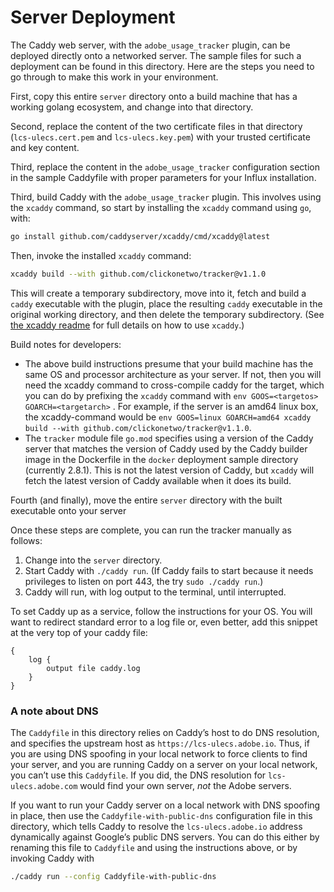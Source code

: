 # Server Deployment

The Caddy web server, with the `adobe_usage_tracker` plugin, can be deployed directly onto a networked server. The sample files for such a deployment can be found in this directory. Here are the steps you need to go through to make this work in your environment.

First, copy this entire `server` directory onto a build machine that has a working golang ecosystem, and change into that directory.

Second, replace the content of the two certificate files in that directory (`lcs-ulecs.cert.pem` and `lcs-ulecs.key.pem`) with your trusted certificate and key content.

Third, replace the content in the `adobe_usage_tracker` configuration section in the sample Caddyfile with proper parameters for your Influx installation.

Third, build Caddy with the `adobe_usage_tracker` plugin.  This involves using the `xcaddy` command, so start by installing the `xcaddy` command using `go`,  with:

```bash
go install github.com/caddyserver/xcaddy/cmd/xcaddy@latest
```

Then, invoke the installed `xcaddy` command:

```bash
xcaddy build --with github.com/clickonetwo/tracker@v1.1.0
```

This will create a temporary subdirectory, move into it, fetch and build a `caddy` executable with the plugin, place the resulting `caddy` executable in the original working directory, and then delete the temporary subdirectory.  (See [the xcaddy readme](https://github.com/caddyserver/xcaddy) for full details on how to use `xcaddy`.)

Build notes for developers:

* The above build instructions presume that your build machine has the same OS and processor architecture as your server.  If not, then you will need the xcaddy command to cross-compile caddy for the target, which you can do by prefixing the `xcaddy` command with `env GOOS=<targetos> GOARCH=<targetarch>` .  For example, if the server is an amd64 linux box, the xcaddy-command would be `env GOOS=linux GOARCH=amd64 xcaddy build --with github.com/clickonetwo/tracker@v1.1.0`.
* The `tracker` module file `go.mod` specifies using a version of the Caddy server that matches the version of Caddy used by the Caddy builder image in the Dockerfile in the `docker` deployment sample directory (currently 2.8.1). This is not the latest version of Caddy, but `xcaddy` will fetch the latest version of Caddy available when it does its build.

Fourth (and finally), move the entire `server` directory with the built executable onto your server

Once these steps are complete, you can run the tracker manually as follows:

1. Change into the `server` directory.
2. Start Caddy with `./caddy run`. (If Caddy fails to start because it needs privileges to listen on port 443, the try `sudo ./caddy run`.)
3. Caddy will run, with log output to the terminal, until interrupted.

To set Caddy up as a service, follow the instructions for your OS.  You will want to redirect standard error to a log file or, even better, add this snippet at the very top of your caddy file:

```Caddyfile
{
	log {
		output file caddy.log
	}
}
```

### A note about DNS

The `Caddyfile` in this directory relies on Caddy’s host to do DNS resolution, and specifies the upstream host as `https://lcs-ulecs.adobe.io`.  Thus, if you are using DNS spoofing in your local network to force clients to find your server, and you are running Caddy on a server on your local network, you can’t use this `Caddyfile`.  If you did, the DNS resolution for `lcs-ulecs.adobe.com` would find your own server, *not* the Adobe servers.

If you want to run your Caddy server on a local network with DNS spoofing in place, then use the `Caddyfile-with-public-dns` configuration file in this directory, which tells Caddy to resolve the `lcs-ulecs.adobe.io` address dynamically against Google’s public DNS servers.  You can do this either by renaming this file to `Caddyfile` and using the instructions above, or by invoking Caddy with

```bash
./caddy run --config Caddyfile-with-public-dns
```

